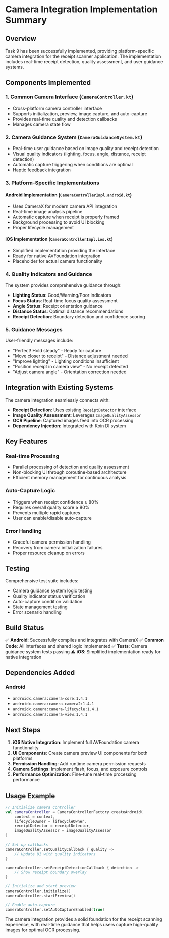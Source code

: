 # Camera Integration Implementation Summary

## Overview

Task 9 has been successfully implemented, providing platform-specific camera integration for the receipt scanner application. The implementation includes real-time receipt detection, quality assessment, and user guidance systems.

## Components Implemented

### 1. Common Camera Interface (`CameraController.kt`)
- Cross-platform camera controller interface
- Supports initialization, preview, image capture, and auto-capture
- Provides real-time quality and detection callbacks
- Manages camera state flow

### 2. Camera Guidance System (`CameraGuidanceSystem.kt`)
- Real-time user guidance based on image quality and receipt detection
- Visual quality indicators (lighting, focus, angle, distance, receipt detection)
- Automatic capture triggering when conditions are optimal
- Haptic feedback integration

### 3. Platform-Specific Implementations

#### Android Implementation (`CameraControllerImpl.android.kt`)
- Uses CameraX for modern camera API integration
- Real-time image analysis pipeline
- Automatic capture when receipt is properly framed
- Background processing to avoid UI blocking
- Proper lifecycle management

#### iOS Implementation (`CameraControllerImpl.ios.kt`)
- Simplified implementation providing the interface
- Ready for native AVFoundation integration
- Placeholder for actual camera functionality

### 4. Quality Indicators and Guidance

The system provides comprehensive guidance through:
- **Lighting Status**: Good/Warning/Poor indicators
- **Focus Status**: Real-time focus quality assessment
- **Angle Status**: Receipt orientation guidance
- **Distance Status**: Optimal distance recommendations
- **Receipt Detection**: Boundary detection and confidence scoring

### 5. Guidance Messages

User-friendly messages include:
- "Perfect! Hold steady" - Ready for capture
- "Move closer to receipt" - Distance adjustment needed
- "Improve lighting" - Lighting conditions insufficient
- "Position receipt in camera view" - No receipt detected
- "Adjust camera angle" - Orientation correction needed

## Integration with Existing Systems

The camera integration seamlessly connects with:
- **Receipt Detection**: Uses existing `ReceiptDetector` interface
- **Image Quality Assessment**: Leverages `ImageQualityAssessor`
- **OCR Pipeline**: Captured images feed into OCR processing
- **Dependency Injection**: Integrated with Koin DI system

## Key Features

### Real-time Processing
- Parallel processing of detection and quality assessment
- Non-blocking UI through coroutine-based architecture
- Efficient memory management for continuous analysis

### Auto-Capture Logic
- Triggers when receipt confidence ≥ 80%
- Requires overall quality score ≥ 80%
- Prevents multiple rapid captures
- User can enable/disable auto-capture

### Error Handling
- Graceful camera permission handling
- Recovery from camera initialization failures
- Proper resource cleanup on errors

## Testing

Comprehensive test suite includes:
- Camera guidance system logic testing
- Quality indicator status verification
- Auto-capture condition validation
- State management testing
- Error scenario handling

## Build Status

✅ **Android**: Successfully compiles and integrates with CameraX
✅ **Common Code**: All interfaces and shared logic implemented
✅ **Tests**: Camera guidance system tests passing
⚠️ **iOS**: Simplified implementation ready for native integration

## Dependencies Added

### Android
- `androidx.camera:camera-core:1.4.1`
- `androidx.camera:camera-camera2:1.4.1`
- `androidx.camera:camera-lifecycle:1.4.1`
- `androidx.camera:camera-view:1.4.1`

## Next Steps

1. **iOS Native Integration**: Implement full AVFoundation camera functionality
2. **UI Components**: Create camera preview UI components for both platforms
3. **Permission Handling**: Add runtime camera permission requests
4. **Camera Settings**: Implement flash, focus, and exposure controls
5. **Performance Optimization**: Fine-tune real-time processing performance

## Usage Example

```kotlin
// Initialize camera controller
val cameraController = CameraControllerFactory.createAndroid(
    context = context,
    lifecycleOwner = lifecycleOwner,
    receiptDetector = receiptDetector,
    imageQualityAssessor = imageQualityAssessor
)

// Set up callbacks
cameraController.setQualityCallback { quality ->
    // Update UI with quality indicators
}

cameraController.setReceiptDetectionCallback { detection ->
    // Show receipt boundary overlay
}

// Initialize and start preview
cameraController.initialize()
cameraController.startPreview()

// Enable auto-capture
cameraController.setAutoCaptureEnabled(true)
```

The camera integration provides a solid foundation for the receipt scanning experience, with real-time guidance that helps users capture high-quality images for optimal OCR processing.
